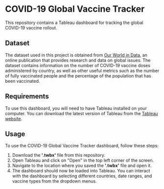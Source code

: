 # COVID-19 Global Vaccine Tracker
This repository contains a Tableau dashboard for tracking the global COVID-19 vaccine rollout.

## Dataset
The dataset used in this project is obtained from [Our World in Data](https://ourworldindata.org/), an online publication that provides research and data on global issues. The dataset contains information on the number of COVID-19 vaccine doses administered by country, as well as other useful metrics such as the number of fully vaccinated people and the percentage of the population that has been vaccinated.

## Requirements
To use this dashboard, you will need to have Tableau installed on your computer. You can download the latest version of Tableau from the [Tableau website](https://www.tableau.com/products/desktop/download).

## Usage
To use the COVID-19 Global Vaccine Tracker dashboard, follow these steps:

1. Download the __'.twbx'__ file from this repository.
2. Open Tableau and click on "Open" in the top left corner of the screen.
3. Navigate to the location where you saved the __'.twbx'__ file and open it.
4. The dashboard should now be loaded into Tableau. You can interact with the dashboard by selecting different countries, date ranges, and vaccine types from the dropdown menus.
